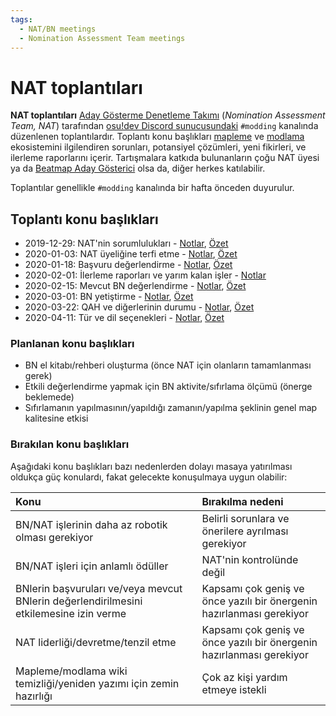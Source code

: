```yaml
---
tags:
  - NAT/BN meetings
  - Nomination Assessment Team meetings
---
```


# NAT toplantıları

**NAT toplantıları** [Aday Gösterme Denetleme Takımı](/wiki/People/The_Team/Nomination_Assessment_Team) (*Nomination Assessment Team, NAT*) tarafından [osu!dev Discord sunucusundaki](/wiki/Community/osu!dev_Discord_server) `#modding` kanalında düzenlenen toplantılardır. Toplantı konu başlıkları [mapleme](/wiki/Beatmapping) ve [modlama](/wiki/Modding) ekosistemini ilgilendiren sorunları, potansiyel çözümleri, yeni fikirleri, ve ilerleme raporlarını içerir. Tartışmalara katkıda bulunanların çoğu NAT üyesi ya da [Beatmap Aday Gösterici](/wiki/People/The_Team/Beatmap_Nominators) olsa da, diğer herkes katılabilir.

Toplantılar genellikle `#modding` kanalında bir hafta önceden duyurulur.

## Toplantı konu başlıkları

- 2019-12-29: NAT'nin sorumlulukları - [Notlar](https://docs.google.com/document/d/1THKiYwiRBY-7PW__itoDrpUVeH7cmr5_QNtNMlkbNNs/edit?usp=sharing), [Özet](https://osu.ppy.sh/community/forums/topics/1006014)
- 2020-01-03: NAT üyeliğine terfi etme - [Notlar](https://docs.google.com/document/d/1y3MAKp10Y-pAGDXqFIl9rKcd_Ym3WF3CjtDxPtY0-1k/edit?usp=sharing), [Özet](https://osu.ppy.sh/community/forums/topics/1006119)
- 2020-01-18: Başvuru değerlendirme - [Notlar](https://docs.google.com/document/d/1Q2MdQKEcCTXS7hYoFgmm9pPW8vcz4Wc_qCphTp8Bmlw/edit?usp=sharing), [Özet](https://osu.ppy.sh/community/forums/topics/1012519)
- 2020-02-01: İlerleme raporları ve yarım kalan işler - [Notlar](https://docs.google.com/document/d/1grwhfegjiFhb52oEZZB5v5ryN0kKGX6X0n8X6zSLxco/edit?usp=sharing)
- 2020-02-15: Mevcut BN değerlendirme - [Notlar](https://docs.google.com/document/d/1Zu_FFHG6nzMniCOzveNlxPEv2dx8xkoi95s5UEaNRkg/edit?usp=sharing), [Özet](https://osu.ppy.sh/community/forums/topics/1023943)
- 2020-03-01: BN yetiştirme - [Notlar](https://docs.google.com/document/d/12OCLF33v5-Z7a3pZ39IdrQXGrvPf6IkGyq0AUKDo9ZA/edit?usp=sharing), [Özet](https://osu.ppy.sh/community/forums/topics/1040487)
- 2020-03-22: QAH ve diğerlerinin durumu - [Notlar](https://docs.google.com/document/d/1yZwXXT8OSU1HsLw-oobE-7MKlq-PZ5uggnTN33kPxaE/edit?usp=sharing), [Özet](https://osu.ppy.sh/community/forums/topics/1040456)
- 2020-04-11: Tür ve dil seçenekleri - [Notlar](https://docs.google.com/document/d/13eCGWJuQ8hxdBTfqXoVgGhMBFwSZvaMZTuR1gK6lHtw/edit?usp=sharing), [Özet](https://osu.ppy.sh/community/forums/topics/1059659)

### Planlanan konu başlıkları

- BN el kitabı/rehberi oluşturma (önce NAT için olanların tamamlanması gerek)
- Etkili değerlendirme yapmak için BN aktivite/sıfırlama ölçümü (önerge beklemede)
- Sıfırlamanın yapılmasının/yapıldığı zamanın/yapılma şeklinin genel map kalitesine etkisi

### Bırakılan konu başlıkları

Aşağıdaki konu başlıkları bazı nedenlerden dolayı masaya yatırılması oldukça güç konulardı, fakat gelecekte konuşulmaya uygun olabilir:

| Konu | Bırakılma nedeni |
| :-- | :-- |
| BN/NAT işlerinin daha az robotik olması gerekiyor | Belirli sorunlara ve önerilere ayrılması gerekiyor |
| BN/NAT işleri için anlamlı ödüller | NAT'nin kontrolünde değil |
| BNlerin başvuruları ve/veya mevcut BNlerin değerlendirilmesini etkilemesine izin verme | Kapsamı çok geniş ve önce yazılı bir önergenin hazırlanması gerekiyor |
| NAT liderliği/devretme/tenzil etme | Kapsamı çok geniş ve önce yazılı bir önergenin hazırlanması gerekiyor |
| Mapleme/modlama wiki temizliği/yeniden yazımı için zemin hazırlığı | Çok az kişi yardım etmeye istekli |
